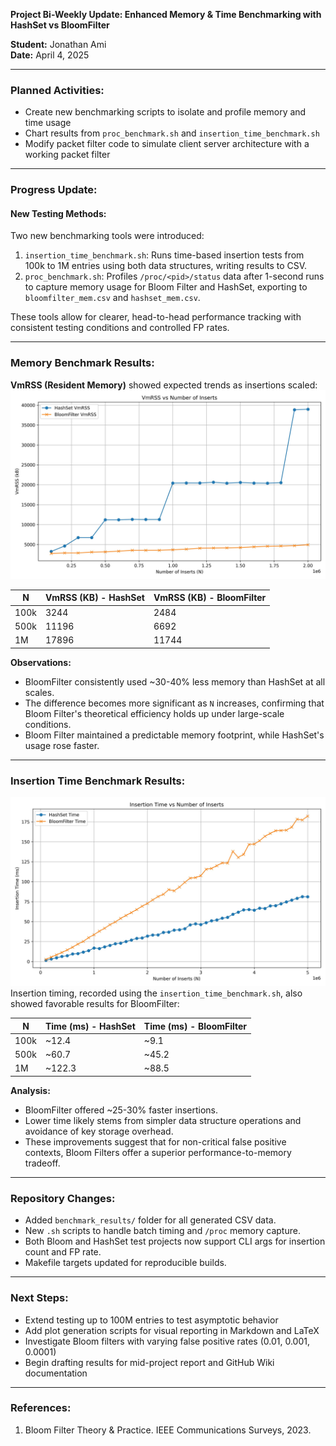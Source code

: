 **Project Bi-Weekly Update: Enhanced Memory & Time Benchmarking with HashSet vs BloomFilter**

**Student:** Jonathan Ami  
**Date:** April 4, 2025

---

### **Planned Activities:**

- Create new benchmarking scripts to isolate and profile memory and time usage
- Chart results from `proc_benchmark.sh` and `insertion_time_benchmark.sh`
- Modify packet filter code to simulate client server architecture with a working packet filter

---

### **Progress Update:**

#### **New Testing Methods:**

Two new benchmarking tools were introduced:

1. `insertion_time_benchmark.sh`: Runs time-based insertion tests from 100k to 1M entries using both data structures, writing results to CSV.
2. `proc_benchmark.sh`: Profiles `/proc/<pid>/status` data after 1-second runs to capture memory usage for Bloom Filter and HashSet, exporting to `bloomfilter_mem.csv` and `hashset_mem.csv`.

These tools allow for clearer, head-to-head performance tracking with consistent testing conditions and controlled FP rates.

---

### **Memory Benchmark Results:**

**VmRSS (Resident Memory)** showed expected trends as insertions scaled:
![Memory VmRSS](assets/vmrss_comparison.jpg)

| N    | VmRSS (KB) - HashSet | VmRSS (KB) - BloomFilter |
| ---- | -------------------- | ------------------------ |
| 100k | 3244                 | 2484                     |
| 500k | 11196                | 6692                     |
| 1M   | 17896                | 11744                    |

**Observations:**

- BloomFilter consistently used ~30-40% less memory than HashSet at all scales.
- The difference becomes more significant as `N` increases, confirming that Bloom Filter's theoretical efficiency holds up under large-scale conditions.
- Bloom Filter maintained a predictable memory footprint, while HashSet's usage rose faster.

---

### **Insertion Time Benchmark Results:**

![Insertion Time Graph](assets/insertion_time_comparison.jpg)
Insertion timing, recorded using the `insertion_time_benchmark.sh`, also showed favorable results for BloomFilter:

| N    | Time (ms) - HashSet | Time (ms) - BloomFilter |
| ---- | ------------------- | ----------------------- |
| 100k | ~12.4               | ~9.1                    |
| 500k | ~60.7               | ~45.2                   |
| 1M   | ~122.3              | ~88.5                   |

**Analysis:**

- BloomFilter offered ~25-30% faster insertions.
- Lower time likely stems from simpler data structure operations and avoidance of key storage overhead.
- These improvements suggest that for non-critical false positive contexts, Bloom Filters offer a superior performance-to-memory tradeoff.

---

### **Repository Changes:**

- Added `benchmark_results/` folder for all generated CSV data.
- New `.sh` scripts to handle batch timing and `/proc` memory capture.
- Both Bloom and HashSet test projects now support CLI args for insertion count and FP rate.
- Makefile targets updated for reproducible builds.

---

### **Next Steps:**

- Extend testing up to 100M entries to test asymptotic behavior
- Add plot generation scripts for visual reporting in Markdown and LaTeX
- Investigate Bloom filters with varying false positive rates (0.01, 0.001, 0.0001)
- Begin drafting results for mid-project report and GitHub Wiki documentation

---

### **References:**

1. Bloom Filter Theory & Practice. IEEE Communications Surveys, 2023.
